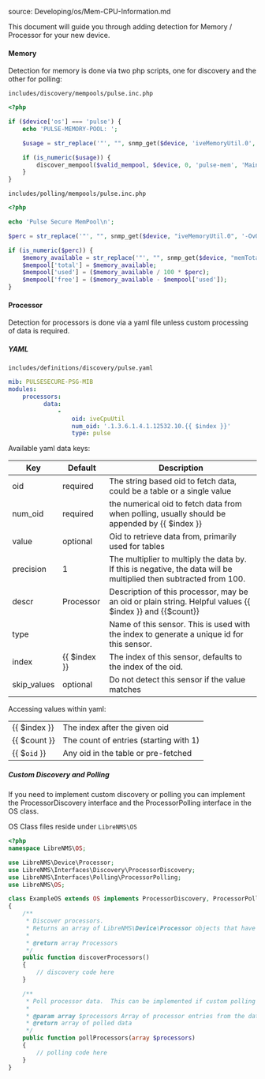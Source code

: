 source: Developing/os/Mem-CPU-Information.md

This document will guide you through adding detection for Memory / Processor for your new device.

#### Memory

Detection for memory is done via two php scripts, one for discovery and the other for polling:

`includes/discovery/mempools/pulse.inc.php`

```php
<?php

if ($device['os'] === 'pulse') {
    echo 'PULSE-MEMORY-POOL: ';

    $usage = str_replace('"', "", snmp_get($device, 'iveMemoryUtil.0', '-OvQ', 'PULSESECURE-PSG-MIB'));

    if (is_numeric($usage)) {
        discover_mempool($valid_mempool, $device, 0, 'pulse-mem', 'Main Memory', '100', null, null);
    }
}
```

`includes/polling/mempools/pulse.inc.php`

```php
<?php

echo 'Pulse Secure MemPool\n';

$perc = str_replace('"', "", snmp_get($device, "iveMemoryUtil.0", '-OvQ', 'PULSESECURE-PSG-MIB'));

if (is_numeric($perc)) {
    $memory_available = str_replace('"', "", snmp_get($device, "memTotalReal.0", '-OvQ', 'UCD-SNMP-MIB'));
    $mempool['total'] = $memory_available;
    $mempool['used'] = ($memory_available / 100 * $perc);
    $mempool['free'] = ($memory_available - $mempool['used']);
}
```

#### Processor

Detection for processors is done via a yaml file unless custom processing of data is required.

##### YAML

`includes/definitions/discovery/pulse.yaml`

```yaml
mib: PULSESECURE-PSG-MIB
modules:
    processors:
          data:
              -
                  oid: iveCpuUtil
                  num_oid: '.1.3.6.1.4.1.12532.10.{{ $index }}'
                  type: pulse
```

Available yaml data keys:

Key | Default | Description
----- | --- | -----
oid | required | The string based oid to fetch data, could be a table or a single value
num_oid | required | the numerical oid to fetch data from when polling, usually should be appended by {{ $index }}
value | optional | Oid to retrieve data from, primarily used for tables
precision | 1 | The multiplier to multiply the data by. If this is negative, the data will be multiplied then subtracted from 100.
descr | Processor | Description of this processor, may be an oid or plain string.  Helpful values {{ $index }} and {{$count}}
type | <os name> | Name of this sensor. This is used with the index to generate a unique id for this sensor.
index | {{ $index }} | The index of this sensor, defaults to the index of the oid.
skip_values | optional | Do not detect this sensor if the value matches

Accessing values within yaml:

| | |
| --- | --- |
| {{ $index }} | The index after the given oid |
| {{ $count }} | The count of entries (starting with 1) |
| {{ $`oid` }} | Any oid in the table or pre-fetched |


##### Custom Discovery and Polling

If you need to implement custom discovery or polling you can implement the ProcessorDiscovery interface and
the ProcessorPolling interface in the OS class.

OS Class files reside under `LibreNMS\OS`

```php
<?php
namespace LibreNMS\OS;

use LibreNMS\Device\Processor;
use LibreNMS\Interfaces\Discovery\ProcessorDiscovery;
use LibreNMS\Interfaces\Polling\ProcessorPolling;
use LibreNMS\OS;

class ExampleOS extends OS implements ProcessorDiscovery, ProcessorPolling
{
    /**
     * Discover processors.
     * Returns an array of LibreNMS\Device\Processor objects that have been discovered
     *
     * @return array Processors
     */
    public function discoverProcessors()
    {
        // discovery code here
    }

    /**
     * Poll processor data.  This can be implemented if custom polling is needed.
     *
     * @param array $processors Array of processor entries from the database that need to be polled
     * @return array of polled data
     */
    public function pollProcessors(array $processors)
    {
        // polling code here
    }
}
```
